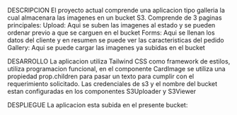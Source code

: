 DESCRIPCION
El proyecto actual comprende una aplicacion tipo galleria la cual almacenara las imagenes en un bucket S3. Comprende de 3 paginas principales:
Upload: Aqui se suben las imagenes al estado y se pueden ordenar previo a que se carguen en el bucket
Forms: Aqui se llenan los datos del cliente y en resumen se puede ver las caracteristicas del pedido
Gallery: Aqui se puede cargar las imagenes ya subidas en el bucket

DESARROLLO
La aplicacion utiliza Tailwind CSS como framework de estilos, utiliza programacion funcional, en el componente CardImage se utiliza una propiedad prop.children para pasar un texto para cumplir con el requerimiento solicitado. Las credenciales de s3 y el nombre del bucket estan configuradas en los componentes S3Uploader y S3Viewer

DESPLIEGUE
La aplicacion esta subida en el presente bucket:

